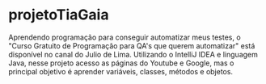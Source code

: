 # projetoTiaGaia
Aprendendo programação para conseguir automatizar meus testes, o "Curso Gratuito de Programação para QA's que querem automatizar" está disponível no canal do Julio de Lima. Utilizando o IntelliJ IDEA e linguagem Java, nesse projeto acesso as páginas do Youtube e Google, mas o principal objetivo é aprender variáveis, classes, métodos e objetos.

